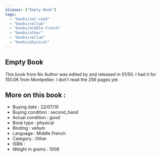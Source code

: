 ```yaml
---
aliases: ["Empty Book"] 
tags: 
  - "books/not-read" 
  - "books/vellum" 
  - "books/middle-french"
  - "books/other"
  - "books/vellum"
  - "books/physical"
---
```



## Empty Book
This book from No Author was edited by  and released in 01/50. I had it for 150.0€ from Montpellier. I don't read the 256 pages yet.

## More on this book :
- Buying date : 22/07/19
- Buying condition : second_hand
- Actual condition : good
- Book type : physical
- Binding : vellum
- Language : Middle French
- Category : Other
- ISBN : 
- Weight in grams : 1008
